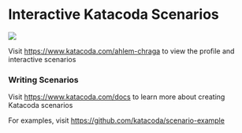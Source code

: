 # Interactive Katacoda Scenarios

[![](http://shields.katacoda.com/katacoda/ahlem-chraga/count.svg)](https://www.katacoda.com/ahlem-chraga "Get your profile on Katacoda.com")

Visit https://www.katacoda.com/ahlem-chraga to view the profile and interactive scenarios

### Writing Scenarios
Visit https://www.katacoda.com/docs to learn more about creating Katacoda scenarios

For examples, visit https://github.com/katacoda/scenario-example
